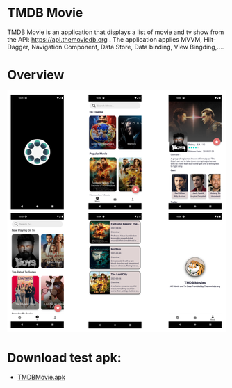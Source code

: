 # TMDB Movie
TMDB Movie is an application that displays a list of movie and tv show from the API: https://api.themoviedb.org . The application applies MVVM, Hilt-Dagger, Navigation Component, Data Store, Data binding, View Bingding,....

# Overview
![ScreenShot](/docs/Capture.PNG)

# Download test apk:
* [TMDBMovie.apk](https://github.com/HaiBuiDinh/TMDBMovies/tree/master/docs/TMDBMovie.apk)